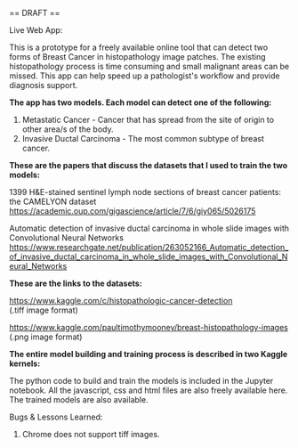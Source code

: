 
== DRAFT ==

Live Web App: 

This is a prototype for a freely available online tool that can detect two forms of Breast Cancer in histopathology image patches. The existing histopathology process is time consuming and small malignant areas can be missed. This app can help speed up a pathologist's workflow and provide diagnosis support.



<b>The app has two models. Each model can detect one of the following:</b>

1. Metastatic Cancer - Cancer that has spread from the site of origin to other area/s of the body.
2. Invasive Ductal Carcinoma - The most common subtype of breast cancer.


<b>These are the papers that discuss the datasets that I used to train the two models:</b>

1399 H&E-stained sentinel lymph node sections of breast cancer patients: the CAMELYON dataset<br>
https://academic.oup.com/gigascience/article/7/6/giy065/5026175

Automatic detection of invasive ductal carcinoma in whole slide images with Convolutional Neural Networks<br>
https://www.researchgate.net/publication/263052166_Automatic_detection_of_invasive_ductal_carcinoma_in_whole_slide_images_with_Convolutional_Neural_Networks

<b>These are the links to the datasets:</b>

https://www.kaggle.com/c/histopathologic-cancer-detection<br>
(.tiff image format)

https://www.kaggle.com/paultimothymooney/breast-histopathology-images<br>
(.png image format)

<b>The entire model building and training process is described in two Kaggle kernels:</b>





The python code to build and train the models is included in the Jupyter notebook. All the javascript, css and html files are also freely available here. The trained models are also available.

Bugs & Lessons Learned:
1. Chrome does not support tiff images.
